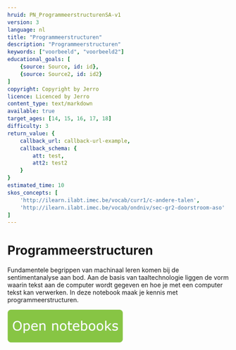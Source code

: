 ```yaml
---
hruid: PN_ProgrammeerstructurenSA-v1
version: 3
language: nl
title: "Programmeerstructuren"
description: "Programmeerstructuren"
keywords: ["voorbeeld", "voorbeeld2"]
educational_goals: [
    {source: Source, id: id}, 
    {source: Source2, id: id2}
]
copyright: Copyright by Jerro
licence: Licenced by Jerro
content_type: text/markdown
available: true
target_ages: [14, 15, 16, 17, 18]
difficulty: 3
return_value: {
    callback_url: callback-url-example,
    callback_schema: {
        att: test,
        att2: test2
    }
}
estimated_time: 10
skos_concepts: [
    'http://ilearn.ilabt.imec.be/vocab/curr1/c-andere-talen', 
    'http://ilearn.ilabt.imec.be/vocab/ondniv/sec-gr2-doorstroom-aso'
]
---
```


# Programmeerstructuren
Fundamentele begrippen van machinaal leren komen bij de sentimentanalyse aan bod. Aan de basis van taaltechnologie liggen de vorm waarin tekst aan de computer wordt gegeven en hoe je met een computer tekst kan verwerken. In deze notebook maak je kennis met programmeerstructuren. 

[![](embed/Knop.png "Knop")](https://kiks.ilabt.imec.be/jupyterhub/?id=2101 "Notebooks Programmeerstructuren")

